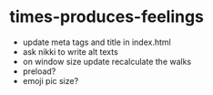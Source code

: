 # times-produces-feelings
- update meta tags and title in index.html
- ask nikki to write alt texts
- on window size update recalculate the walks
- preload?
- emoji pic size?

